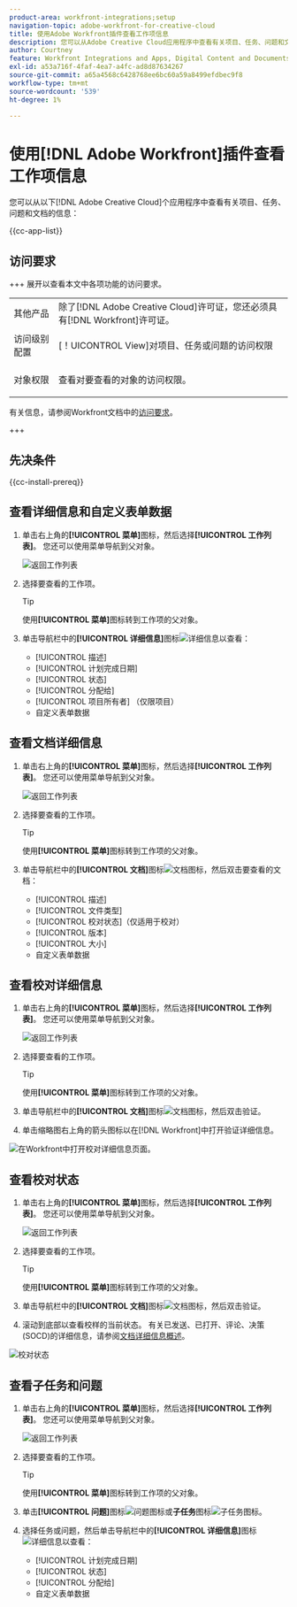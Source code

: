 ```yaml
---
product-area: workfront-integrations;setup
navigation-topic: adobe-workfront-for-creative-cloud
title: 使用Adobe Workfront插件查看工作项信息
description: 您可以从Adobe Creative Cloud应用程序中查看有关项目、任务、问题和文档的信息。
author: Courtney
feature: Workfront Integrations and Apps, Digital Content and Documents
exl-id: a53a716f-4faf-4ea7-a4fc-ad8d87634267
source-git-commit: a65a4568c6428768ee6bc60a59a8499efdbec9f8
workflow-type: tm+mt
source-wordcount: '539'
ht-degree: 1%

---
```


# 使用[!DNL Adobe Workfront]插件查看工作项信息

您可以从以下[!DNL Adobe Creative Cloud]个应用程序中查看有关项目、任务、问题和文档的信息：

{{cc-app-list}}

## 访问要求

+++ 展开以查看本文中各项功能的访问要求。

<table style="table-layout:auto"> 
 <col> 
 </col> 
 <col> 
 </col> 
 <tbody> 
  <!--<tr> 
   <td role="rowheader">[!DNL Adobe Workfront] package</td> 
   <td> <p>Any</p> </td> 
  </tr> 
  <tr data-mc-conditions=""> 
   <td role="rowheader">[!DNL Adobe Workfront] license</td> 
   <td> 
   <p>Standard</p>
   <p>Work or higher</p> </td> 
  </tr> -->
  <tr> 
   <td role="rowheader">其他产品</td> 
   <td>除了[!DNL Adobe Creative Cloud]许可证，您还必须具有[!DNL Workfront]许可证。</td> 
  </tr> 
  <tr> 
   <td role="rowheader">访问级别配置</td> 
   <td> <p>[！UICONTROL View]对项目、任务或问题的访问权限</p>  </td> 
  </tr> 
  <tr> 
   <td role="rowheader">对象权限</td> 
   <td> <p>查看对要查看的对象的访问权限。 </p></td> 
  </tr> 
 </tbody> 
</table>

有关信息，请参阅Workfront文档中的[访问要求](/help/quicksilver/administration-and-setup/add-users/access-levels-and-object-permissions/access-level-requirements-in-documentation.md)。

+++

## 先决条件

{{cc-install-prereq}}

## 查看详细信息和自定义表单数据

1. 单击右上角的&#x200B;**[!UICONTROL 菜单]**&#x200B;图标，然后选择&#x200B;**[!UICONTROL 工作列表]**。 您还可以使用菜单导航到父对象。

   ![返回工作列表](assets/go-back-to-work-list-350x314.png)

1. 选择要查看的工作项。

   >[!TIP]
   >
   >使用&#x200B;**[!UICONTROL 菜单]**&#x200B;图标转到工作项的父对象。

1. 单击导航栏中的&#x200B;**[!UICONTROL 详细信息]**&#x200B;图标![详细信息](assets/details.png)以查看：

   * [!UICONTROL 描述]
   * [!UICONTROL 计划完成日期]
   * [!UICONTROL 状态]
   * [!UICONTROL 分配给]
   * [!UICONTROL 项目所有者] （仅限项目）
   * 自定义表单数据

## 查看文档详细信息

1. 单击右上角的&#x200B;**[!UICONTROL 菜单]**&#x200B;图标，然后选择&#x200B;**[!UICONTROL 工作列表]**。 您还可以使用菜单导航到父对象。

   ![返回工作列表](assets/go-back-to-work-list-350x314.png)

1. 选择要查看的工作项。

   >[!TIP]
   >
   >使用&#x200B;**[!UICONTROL 菜单]**&#x200B;图标转到工作项的父对象。

1. 单击导航栏中的&#x200B;**[!UICONTROL 文档]**&#x200B;图标![文档图标](assets/documents.png)，然后双击要查看的文档：

   * [!UICONTROL 描述]
   * [!UICONTROL 文件类型]
   * [!UICONTROL 校对状态]（仅适用于校对）
   * [!UICONTROL 版本]
   * [!UICONTROL 大小]
   * 自定义表单数据

## 查看校对详细信息

1. 单击右上角的&#x200B;**[!UICONTROL 菜单]**&#x200B;图标，然后选择&#x200B;**[!UICONTROL 工作列表]**。 您还可以使用菜单导航到父对象。

   ![返回工作列表](assets/go-back-to-work-list-350x314.png)

1. 选择要查看的工作项。

   >[!TIP]
   >
   >使用&#x200B;**[!UICONTROL 菜单]**&#x200B;图标转到工作项的父对象。

1. 单击导航栏中的&#x200B;**[!UICONTROL 文档]**&#x200B;图标![文档图标](assets/documents.png)，然后双击验证。

1. 单击缩略图右上角的箭头图标以在[!DNL Workfront]中打开验证详细信息。

![在Workfront中打开校对详细信息页面。](assets/go-to-proof-details.png)

## 查看校对状态

1. 单击右上角的&#x200B;**[!UICONTROL 菜单]**&#x200B;图标，然后选择&#x200B;**[!UICONTROL 工作列表]**。 您还可以使用菜单导航到父对象。

   ![返回工作列表](assets/go-back-to-work-list-350x314.png)

1. 选择要查看的工作项。

   >[!TIP]
   >
   >使用&#x200B;**[!UICONTROL 菜单]**&#x200B;图标转到工作项的父对象。

1. 单击导航栏中的&#x200B;**[!UICONTROL 文档]**&#x200B;图标![文档图标](assets/documents.png)，然后双击验证。

1. 滚动到底部以查看校样的当前状态。 有关已发送、已打开、评论、决策(SOCD)的详细信息，请参阅[文档详细信息概述](/help/quicksilver/documents/managing-documents/document-details-overview.md)。

![校对状态](assets/proof-status.png)

## 查看子任务和问题

1. 单击右上角的&#x200B;**[!UICONTROL 菜单]**&#x200B;图标，然后选择&#x200B;**[!UICONTROL 工作列表]**。 您还可以使用菜单导航到父对象。

   ![返回工作列表](assets/go-back-to-work-list-350x314.png)

1. 选择要查看的工作项。

   >[!TIP]
   >
   >使用&#x200B;**[!UICONTROL 菜单]**&#x200B;图标转到工作项的父对象。

1. 单击&#x200B;**[!UICONTROL 问题]**&#x200B;图标![问题图标](assets/issues.png)或&#x200B;**子任务**&#x200B;图标![子任务图标](assets/subtasks.png)。

1. 选择任务或问题，然后单击导航栏中的&#x200B;**[!UICONTROL 详细信息]**&#x200B;图标![详细信息](assets/details.png)以查看：

   * [!UICONTROL 计划完成日期]
   * [!UICONTROL 状态]
   * [!UICONTROL 分配给]
   * 自定义表单数据
